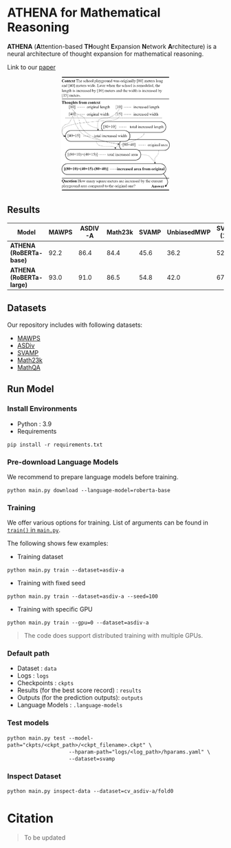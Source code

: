 # ATHENA for Mathematical Reasoning

**ATHENA** (**A**ttention-based **TH**ought **E**xpansion **N**etwork **A**rchitecture) is a neural architecture of thought expansion for mathematical reasoning.

Link to our [paper]()

<p align=center>
<img src="figures/athena_fig1.png" style="width: 50%; height: 50%;" />
</p>

## Results

| Model                      | MAWPS | ASDIV-A | Math23k | SVAMP | UnbiasedMWP | SVAMP (1:N) | UnbiasedMWP (1:N) |
|----------------------------|-------|---------|---------|-------|-------------|-------------|-------------------|
| **ATHENA (RoBERTa-base)**  | 92.2  | 86.4    | 84.4    | 45.6  | 36.2        | 52.5        | 35.4              |
| **ATHENA (RoBERTa-large)** | 93.0  | 91.0    | 86.5    | 54.8  | 42.0        | 67.8        | 48.4              |



## Datasets

Our repository includes with following datasets:

- [MAWPS](https://aclanthology.org/N16-1136)
- [ASDiv](https://aclanthology.org/2020.acl-main.92)
- [SVAMP](https://aclanthology.org/2021.naacl-main.168)
- [Math23k](https://aclanthology.org/D17-1088/)  
- [MathQA](https://aclanthology.org/N19-1245/)


## Run Model
### Install Environments
- Python : 3.9
- Requirements
```
pip install -r requirements.txt
```

### Pre-download Language Models
We recommend to prepare language models before training.
```
python main.py download --language-model=roberta-base
```

### Training
We offer various options for training.
List of arguments can be found in [`train()` in `main.py`](https://github.com/the-jb/athena-math/blob/main/main.py#L32).

The following shows few examples:

- Training dataset
```
python main.py train --dataset=asdiv-a
```

- Training with fixed seed
```
python main.py train --dataset=asdiv-a --seed=100
```

- Training with specific GPU
```
python main.py train --gpu=0 --dataset=asdiv-a
```
> The code does support distributed training with multiple GPUs.

### Default path

- Dataset : `data`
- Logs : `logs`
- Checkpoints : `ckpts`
- Results (for the best score record) : `results`
- Outputs (for the prediction outputs): `outputs`
- Language Models : `.language-models`

### Test models

```
python main.py test --model-path="ckpts/<ckpt_path>/<ckpt_filename>.ckpt" \
                    --hparam-path="logs/<log_path>/hparams.yaml" \
                    --dataset=svamp
```

### Inspect Dataset

```
python main.py inspect-data --dataset=cv_asdiv-a/fold0
```

# Citation
> To be updated
```

```
